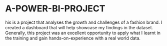 # A-POWER-BI-PROJECT
his is a project that analyses the growth and challenges of a fashion brand.   I created a dashboard that will help showcase my findings in the dataset.   Generally, this project was an excellent opportunity to apply what I  learnt in the training and gain hands-on-experience with a real world data. 
